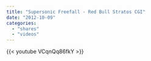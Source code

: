 ```yaml
---
title: "Supersonic Freefall - Red Bull Stratos CGI"
date: "2012-10-09"
categories:
  - "shares"
  - "videos"
---
```


{{< youtube VCqnQq86fkY >}}
